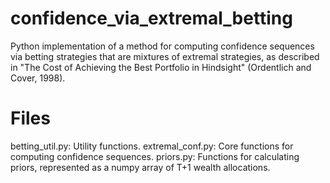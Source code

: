 # confidence_via_extremal_betting
Python implementation of a method for computing confidence sequences via betting strategies that are mixtures of extremal strategies, as described in "The Cost of Achieving the Best Portfolio in Hindsight" (Ordentlich and Cover, 1998).

# Files
betting_util.py: Utility functions.
extremal_conf.py: Core functions for computing confidence sequences.
priors.py: Functions for calculating priors, represented as a numpy array of T+1 wealth allocations.

